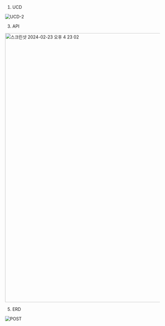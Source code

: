 1. UCD

![UCD-2](https://github.com/minnieming/HH24/assets/157681548/12c825ca-8c9b-459a-878d-e426ce1d3989)

3. API

<img width="873" alt="스크린샷 2024-02-23 오후 4 23 02" src="https://github.com/minnieming/HH24/assets/157681548/a3582afb-7dcc-4505-9e42-a647f32ba818">

5. ERD

![POST](https://github.com/minnieming/HH24/assets/157681548/9d1d50b7-87e1-4f85-b442-a6ffdf1ef1a2)
